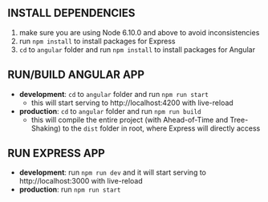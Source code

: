 ## INSTALL DEPENDENCIES
1. make sure you are using Node 6.10.0 and above to avoid inconsistencies
2. run `npm install` to install packages for Express
3. `cd` to `angular` folder and run `npm install` to install packages for Angular

## RUN/BUILD ANGULAR APP
- **development**: `cd` to `angular` folder and run `npm run start`
  - this will start serving to http://localhost:4200 with live-reload
- **production**: `cd` to `angular` folder and run `npm run build`
  - this will compile the entire project (with Ahead-of-Time and Tree-Shaking) to the `dist` folder in root, where Express will directly access

## RUN EXPRESS APP
- **development**: run `npm run dev` and it will start serving to http://localhost:3000 with live-reload
- **production**: run `npm run start`

